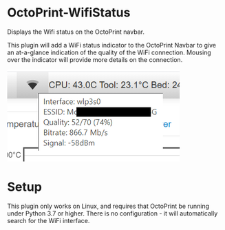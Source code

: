 # OctoPrint-WifiStatus

Displays the Wifi status on the OctoPrint navbar.

This plugin will add a WiFi status indicator to the OctoPrint Navbar to give an at-a-glance indication of the quality of the WiFi connection. Mousing over the indicator will provide more details on the connection.

![WiFiStatus](/assets/WiFiStatus.png)


# Setup
This plugin only works on Linux, and requires that OctoPrint be running under Python 3.7 or higher.
There is no configuration - it will automatically search for the WiFi interface.
